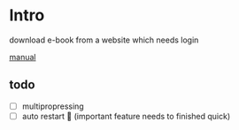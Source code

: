 # Intro
download e-book from a website which needs login

[manual](https://blog.csdn.net/cfyin/article/details/102641469)

## todo 
- [ ] multipropressing
- [ ] auto restart 🚩  (important feature needs to finished quick)
